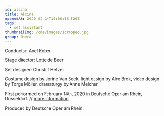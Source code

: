 ```yaml
---
id: alcina
title: Alcina
openedAt: 2020-02-14T18:30:56.530Z
tags:
  - set assistant
thumbnailImg: /cms/images/1cropped.jpg
group: Opera
---
```

Conductor: Axel Kober



Stage director: Lotte de Beer



Set designer: Christof Hetzer



Costume design by Jorine Van Beek, light design by Alex Brok, video design by Torge Möller,  dramaturgy by Anne Melcher.



First performed on February 14th, 2020 in Deutsche Oper am Rhein, Düsseldorf. // [more information](https://operamrhein.de/en_EN/termin/alcina.16007078)



Produced by Deutsche Oper am Rhein.
